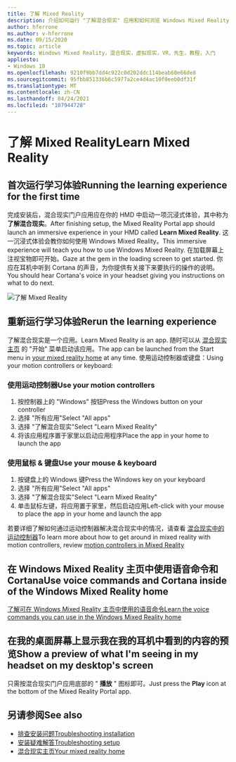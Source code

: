 ```yaml
---
title: 了解 Mixed Reality
description: 介绍如何运行 "了解混合现实" 应用和如何浏览 Windows Mixed Reality。
author: hferrone
ms.author: v-hferrone
ms.date: 09/15/2020
ms.topic: article
keywords: Windows Mixed Reality，混合现实，虚拟现实，VR，先生，教程，入门
appliesto:
- Windows 10
ms.openlocfilehash: 9210f9bb7dd4c922c0d202ddc114beab60e66de8
ms.sourcegitcommit: 95fbb851336b6c5977a2ce4d4ac10f0eeb0df31f
ms.translationtype: MT
ms.contentlocale: zh-CN
ms.lasthandoff: 04/24/2021
ms.locfileid: "107944728"
---
```

# <a name="learn-mixed-reality"></a><span data-ttu-id="c0092-104">了解 Mixed Reality</span><span class="sxs-lookup"><span data-stu-id="c0092-104">Learn Mixed Reality</span></span>

## <a name="running-the-learning-experience-for-the-first-time"></a><span data-ttu-id="c0092-105">首次运行学习体验</span><span class="sxs-lookup"><span data-stu-id="c0092-105">Running the learning experience for the first time</span></span>

<span data-ttu-id="c0092-106">完成安装后，混合现实门户应用应在你的 HMD 中启动一项沉浸式体验，其中称为 **了解混合现实**。</span><span class="sxs-lookup"><span data-stu-id="c0092-106">After finishing setup, the Mixed Reality Portal app should launch an immersive experience in your HMD called **Learn Mixed Reality**.</span></span> <span data-ttu-id="c0092-107">这一沉浸式体验会教你如何使用 Windows Mixed Reality。</span><span class="sxs-lookup"><span data-stu-id="c0092-107">This immersive experience will teach you how to use Windows Mixed Reality.</span></span> <span data-ttu-id="c0092-108">在加载屏幕上注视宝物即可开始。</span><span class="sxs-lookup"><span data-stu-id="c0092-108">Gaze at the gem in the loading screen to get started.</span></span> <span data-ttu-id="c0092-109">你应在耳机中听到 Cortana 的声音，为你提供有关接下来要执行的操作的说明。</span><span class="sxs-lookup"><span data-stu-id="c0092-109">You should hear Cortana's voice in your headset giving you instructions on what to do next.</span></span>

![了解 Mixed Reality](images/file-learnmixedrealitystart.png)

## <a name="rerun-the-learning-experience"></a><span data-ttu-id="c0092-111">重新运行学习体验</span><span class="sxs-lookup"><span data-stu-id="c0092-111">Rerun the learning experience</span></span>

<span data-ttu-id="c0092-112">了解混合现实是一个应用。</span><span class="sxs-lookup"><span data-stu-id="c0092-112">Learn Mixed Reality is an app.</span></span> <span data-ttu-id="c0092-113">随时可以从 [混合现实主页](your-mixed-reality-home.md) 的 "开始" 菜单启动该应用。</span><span class="sxs-lookup"><span data-stu-id="c0092-113">The app can be launched from the Start menu in [your mixed reality home](your-mixed-reality-home.md) at any time.</span></span> <span data-ttu-id="c0092-114">使用运动控制器或键盘：</span><span class="sxs-lookup"><span data-stu-id="c0092-114">Using your motion controllers or keyboard:</span></span>

### <a name="use-your-motion-controllers"></a><span data-ttu-id="c0092-115">使用运动控制器</span><span class="sxs-lookup"><span data-stu-id="c0092-115">Use your motion controllers</span></span>

1. <span data-ttu-id="c0092-116">按控制器上的 "Windows" 按钮</span><span class="sxs-lookup"><span data-stu-id="c0092-116">Press the Windows button on your controller</span></span>
2. <span data-ttu-id="c0092-117">选择 "所有应用"</span><span class="sxs-lookup"><span data-stu-id="c0092-117">Select "All apps"</span></span>
3. <span data-ttu-id="c0092-118">选择 "了解混合现实"</span><span class="sxs-lookup"><span data-stu-id="c0092-118">Select "Learn Mixed Reality"</span></span>
4. <span data-ttu-id="c0092-119">将该应用程序置于家里以启动应用程序</span><span class="sxs-lookup"><span data-stu-id="c0092-119">Place the app in your home to launch the app</span></span>

### <a name="use-your-mouse--keyboard"></a><span data-ttu-id="c0092-120">使用鼠标 & 键盘</span><span class="sxs-lookup"><span data-stu-id="c0092-120">Use your mouse & keyboard</span></span>

1. <span data-ttu-id="c0092-121">按键盘上的 Windows 键</span><span class="sxs-lookup"><span data-stu-id="c0092-121">Press the Windows key on your keyboard</span></span>
2. <span data-ttu-id="c0092-122">选择 "所有应用"</span><span class="sxs-lookup"><span data-stu-id="c0092-122">Select "All apps"</span></span>
3. <span data-ttu-id="c0092-123">选择 "了解混合现实"</span><span class="sxs-lookup"><span data-stu-id="c0092-123">Select "Learn Mixed Reality"</span></span>
4. <span data-ttu-id="c0092-124">单击鼠标左键，将应用置于家里，然后启动应用</span><span class="sxs-lookup"><span data-stu-id="c0092-124">Left-click with your mouse to place the app in your home and launch the app</span></span>

<span data-ttu-id="c0092-125">若要详细了解如何通过运动控制器解决混合现实中的情况，请查看 [混合现实中的运动控制器](controllers-in-wmr.md)</span><span class="sxs-lookup"><span data-stu-id="c0092-125">To learn more about how to get around in mixed reality with motion controllers, review [motion controllers in Mixed Reality](controllers-in-wmr.md)</span></span>

## <a name="use-voice-commands-and-cortana-inside-of-the-windows-mixed-reality-home"></a><span data-ttu-id="c0092-126">在 Windows Mixed Reality 主页中使用语音命令和 Cortana</span><span class="sxs-lookup"><span data-stu-id="c0092-126">Use voice commands and Cortana inside of the Windows Mixed Reality home</span></span>

[<span data-ttu-id="c0092-127">了解可在 Windows Mixed Reality 主页中使用的语音命令</span><span class="sxs-lookup"><span data-stu-id="c0092-127">Learn the voice commands you can use in the Windows Mixed Reality home</span></span>](https://support.microsoft.com/help/4041322/windows-10-speech-in-windows-mixed-reality)

## <a name="show-a-preview-of-what-im-seeing-in-my-headset-on-my-desktops-screen"></a><span data-ttu-id="c0092-128">在我的桌面屏幕上显示我在我的耳机中看到的内容的预览</span><span class="sxs-lookup"><span data-stu-id="c0092-128">Show a preview of what I'm seeing in my headset on my desktop's screen</span></span>

<span data-ttu-id="c0092-129">只需按混合现实门户应用底部的 " **播放** " 图标即可。</span><span class="sxs-lookup"><span data-stu-id="c0092-129">Just press the **Play** icon at the bottom of the Mixed Reality Portal app.</span></span>

## <a name="see-also"></a><span data-ttu-id="c0092-130">另请参阅</span><span class="sxs-lookup"><span data-stu-id="c0092-130">See also</span></span>

* [<span data-ttu-id="c0092-131">排查安装问题</span><span class="sxs-lookup"><span data-stu-id="c0092-131">Troubleshooting installation</span></span>](installation_errors.md)
* [<span data-ttu-id="c0092-132">安装疑难解答</span><span class="sxs-lookup"><span data-stu-id="c0092-132">Troubleshooting setup</span></span>](wmr-setup-faq.yml)
* [<span data-ttu-id="c0092-133">混合现实主页</span><span class="sxs-lookup"><span data-stu-id="c0092-133">Your mixed reality home</span></span>](your-mixed-reality-home.md)
